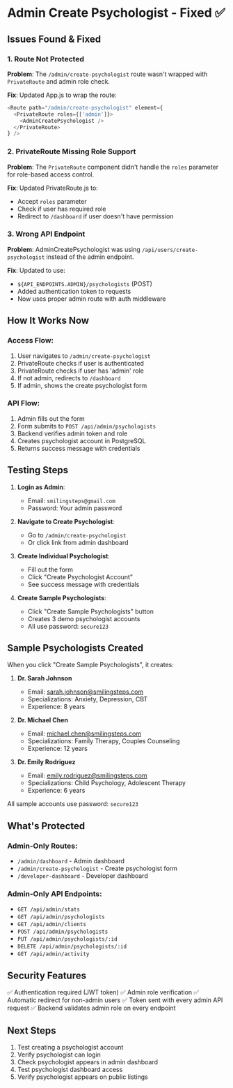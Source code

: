 # Admin Create Psychologist - Fixed ✅

## Issues Found & Fixed

### 1. **Route Not Protected**
**Problem**: The `/admin/create-psychologist` route wasn't wrapped with `PrivateRoute` and admin role check.

**Fix**: Updated App.js to wrap the route:
```javascript
<Route path="/admin/create-psychologist" element={
  <PrivateRoute roles={['admin']}>
    <AdminCreatePsychologist />
  </PrivateRoute>
} />
```

### 2. **PrivateRoute Missing Role Support**
**Problem**: The `PrivateRoute` component didn't handle the `roles` parameter for role-based access control.

**Fix**: Updated PrivateRoute.js to:
- Accept `roles` parameter
- Check if user has required role
- Redirect to `/dashboard` if user doesn't have permission

### 3. **Wrong API Endpoint**
**Problem**: AdminCreatePsychologist was using `/api/users/create-psychologist` instead of the admin endpoint.

**Fix**: Updated to use:
- `${API_ENDPOINTS.ADMIN}/psychologists` (POST)
- Added authentication token to requests
- Now uses proper admin route with auth middleware

## How It Works Now

### Access Flow:
1. User navigates to `/admin/create-psychologist`
2. PrivateRoute checks if user is authenticated
3. PrivateRoute checks if user has 'admin' role
4. If not admin, redirects to `/dashboard`
5. If admin, shows the create psychologist form

### API Flow:
1. Admin fills out the form
2. Form submits to `POST /api/admin/psychologists`
3. Backend verifies admin token and role
4. Creates psychologist account in PostgreSQL
5. Returns success message with credentials

## Testing Steps

1. **Login as Admin**:
   - Email: `smilingsteps@gmail.com`
   - Password: Your admin password

2. **Navigate to Create Psychologist**:
   - Go to `/admin/create-psychologist`
   - Or click link from admin dashboard

3. **Create Individual Psychologist**:
   - Fill out the form
   - Click "Create Psychologist Account"
   - See success message with credentials

4. **Create Sample Psychologists**:
   - Click "Create Sample Psychologists" button
   - Creates 3 demo psychologist accounts
   - All use password: `secure123`

## Sample Psychologists Created

When you click "Create Sample Psychologists", it creates:

1. **Dr. Sarah Johnson**
   - Email: sarah.johnson@smilingsteps.com
   - Specializations: Anxiety, Depression, CBT
   - Experience: 8 years

2. **Dr. Michael Chen**
   - Email: michael.chen@smilingsteps.com
   - Specializations: Family Therapy, Couples Counseling
   - Experience: 12 years

3. **Dr. Emily Rodriguez**
   - Email: emily.rodriguez@smilingsteps.com
   - Specializations: Child Psychology, Adolescent Therapy
   - Experience: 6 years

All sample accounts use password: `secure123`

## What's Protected

### Admin-Only Routes:
- `/admin/dashboard` - Admin dashboard
- `/admin/create-psychologist` - Create psychologist form
- `/developer-dashboard` - Developer dashboard

### Admin-Only API Endpoints:
- `GET /api/admin/stats`
- `GET /api/admin/psychologists`
- `GET /api/admin/clients`
- `POST /api/admin/psychologists`
- `PUT /api/admin/psychologists/:id`
- `DELETE /api/admin/psychologists/:id`
- `GET /api/admin/activity`

## Security Features

✅ Authentication required (JWT token)
✅ Admin role verification
✅ Automatic redirect for non-admin users
✅ Token sent with every admin API request
✅ Backend validates admin role on every endpoint

## Next Steps

1. Test creating a psychologist account
2. Verify psychologist can login
3. Check psychologist appears in admin dashboard
4. Test psychologist dashboard access
5. Verify psychologist appears on public listings
